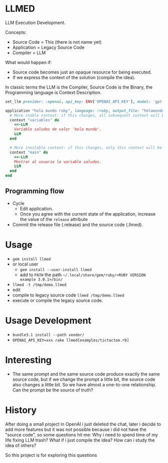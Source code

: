 # LLMED

LLM Execution Development.

Concepts:
* Source Code = This (there is not name yet)
* Application = Legacy Source Code
* Compiler = LLM

What would happen if:
* Source code becomes just an opaque resource for being executed.
* If we express the context of the solution (compile the idea).

In classic terms the LLM is the Compiler, Source Code is the Binary, the Programming language is Context Description.

```ruby
set_llm provider: :openai, api_key: ENV['OPENAI_API_KEY'], model: 'gpt-4o-mini'

application "hola mundo ruby", language: :ruby, output_file: "holamundo-ruby.ollmed" do
  # More stable context: if this changes, all subsequent context will be recompiled.
  context "variables" do
    <<-LLM
    Variable saludos de valor 'hola mundo'.
    LLM
  end

  # More inestable context: if this changes, only this context will be recompiled.
  context "main" do
    <<-LLM
    Mostrar al usuario la variable saludos.
    LLM
  end
end
```

## Programming flow

* Cycle
  * Edit application.
  * Once you agree with the current state of the application, increase the value of the `release` attribute
* Commit the release file (.release) and the source code (.llmed).

# Usage

* `gem install llmed`
* or local user
  * `gem install --user-install llmed`
  * add to `PATH` the path `~/.local/share/gem/ruby/<RUBY VERSION example 3.0.1>/bin/`
* `llmed -t /tmp/demo.llmed`
* edit
* compile to legacy source code `llmed /tmp/demo.llmed`
* execute or compile the legacy source code.

# Usage Development

* `bundle3.1 install --path vendor/`
* `OPENAI_API_KEY=xxx rake llmed[examples/tictactoe.rb]`

# Interesting

* The same prompt and the same source code produce exactly the same source code, but if we change the prompt a little bit, the source code also changes a little bit. So we have almost a one-to-one relationship. Can the prompt be the source of truth?

# History

After doing a small project in OpenAI i just deleted the chat,
later i decide to add more features but it was not possible
because i did not have the "source code", so some questions hit me:
Why i need to spend time of my life fixing LLM trash?
What if i just compile the idea?
How can i study the idea of others?

So this project is for exploring this questions
